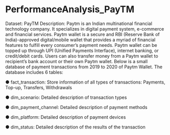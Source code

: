 # PerformanceAnalysis_PayTM
Dataset: PayTM
Description: 
Paytm is an Indian multinational financial technology company. It specializes in digital payment system, e-commerce and financial services. Paytm wallet is a secure and RBI (Reserve Bank of India)-approved digital/mobile wallet that provides a myriad of financial features to fulfill every consumer’s payment needs. Paytm wallet can be topped up through UPI (Unified Payments Interface), internet banking, or credit/debit cards. Users can also transfer money from a Paytm wallet to recipient’s bank account or their own Paytm wallet. 
Below is a small database of payment transactions from 2019 to 2020 of Paytm Wallet. The database includes 6 tables: 

●	fact_transaction: Store information of all types of transactions: Payments, Top-up, Transfers, Withdrawals

●	dim_scenario: Detailed description of transaction types

●	dim_payment_channel: Detailed description of payment methods

●	dim_platform: Detailed description of payment devices

●	dim_status: Detailed description of the results of the transaction

